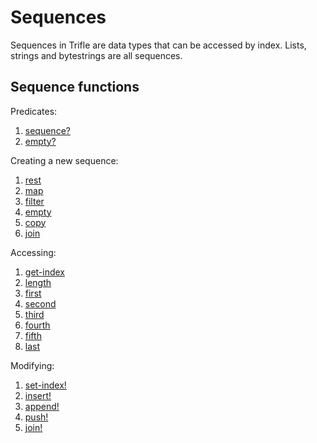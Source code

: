 # Sequences

Sequences in Trifle are data types that can be accessed by
index. Lists, strings and bytestrings are all sequences.

## Sequence functions

Predicates:

1. [sequence?](Sequences-SequencePredicate.md)
2. [empty?](Sequences-EmptyPredicate.md)

Creating a new sequence:

1. [rest](Sequences-Rest.md)
2. [map](Sequences-Map.md)
3. [filter](Sequences-Filter.md)
4. [empty](Sequences-Empty.md)
5. [copy](Sequences-Copy.md)
6. [join](Sequences-Join.md)

Accessing:

1. [get-index](Sequences-GetIndex.md)
2. [length](Sequences-Length.md)
3. [first](Sequence-First.md)
4. [second](Sequences-Second.md)
5. [third](Sequences-Third.md)
6. [fourth](Sequences-Fourth.md)
7. [fifth](Sequences-Fifth.md)
8. [last](Sequences-Last.md)

Modifying:

1. [set-index!](Sequences-SetIndex.md)
2. [insert!](Sequences-Insert.md)
3. [append!](Sequences-Append.md)
4. [push!](Sequences-Push.md)
5. [join!](Sequences-JoinMutate.md)
